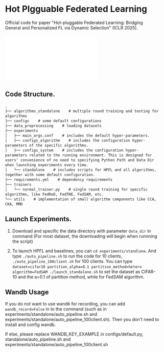 # Hot Plgguable Federated Learning

Official code for paper "Hot-pluggable Federated Learning: Bridging General and Personalized FL via Dynamic Selection" (ICLR 2025).


![](./Modular_market_pipeline_final4.pdf)

## Code Structure.

```
.
├── algorithms_standalone    # multiple round training and testing for algorithms
├── configs    # some default configurations
├── data_preprocessing    # loading datasets
├── experiments
│   ├── main_args.conf    # includes the default hyper-parameters.
│   ├── configs_algorithm    # includes the configuration hyper-parameters of the specific algorithms.
│   ├── configs_system    # includes the configuration hyper-parameters related to the running environment. This is designed for users' convenience of no need to specifying Python Path and Data Dir when launching experiments every time.
│   └── standalone    # includes scripts for HPFL and all algorithms, together with some default configuration.
├── requirements.yml    # dependency requirements
├── trainers
│   └── normal_trainer.py    # single round training for specific algorithms, like FedRoD, FedTHE, FedSAM, etc.
└── utils    # implementation of small algorithm components like CCA, CKA, MMD
```


## Launch Experiments.

1. Download and specific the data directory with parameter ``data_dir`` in command (For most dataset, the downloading will begin when runnning the script)

2. To launch HPFL and baselines, you can ``cd experiments/standlone``. And type ``./auto_pipeline.sh`` to run the code for 10 clients, ``./auto_pipeline_100client.sh`` for 100 clients. You can type ``dataset=cifar10 partition_alpha=0.1 partition_method=hetero algorithm=FedSAM ./launch_standalone.sh`` to set the dataset as CIFAR-10 and the a=0.1 of  partition method, while for FedSAM algorithm. 


## Wandb Usage

If you do not want to use wandb for recording, you can add ``wandb_record=False`` in to the command (such as in experiments/standalone/auto_pipeline.sh and experiments/standalone/auto_pipeline_100client.sh). Then you don't need to install and config wandb.

If else, please replace WANDB_KEY_EXAMPLE in configs/default.py, standalone/auto_pipeline.sh and experiments/standalone/auto_pipeline_100client.sh













